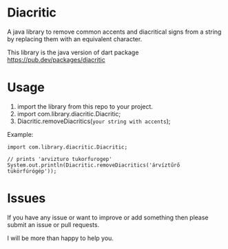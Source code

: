# Diacritic

A java library to remove common accents and diacritical signs from a string by replacing them with an equivalent character.

This library is the java version of dart package https://pub.dev/packages/diacritic

# Usage

1. import the library from this repo to your project.
2. import com.library.diacritic.Diacritic;
3. Diacritic.removeDiacritics(`your string with accents`);

Example:

```
import com.library.diacritic.Diacritic;

// prints 'arvizturo tukorfurogep'
System.out.println(Diacritic.removeDiacritics('árvíztűrő tükörfúrógép'));

```

# Issues
If you have any issue or want to improve or add something then please submit an issue or pull requests.

I will be more than happy to help you.
